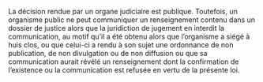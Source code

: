La décision rendue par un organe judiciaire est publique.
Toutefois, un organisme public ne peut communiquer un renseignement contenu dans un dossier de justice alors que la juridiction de jugement en interdit la communication, au motif qu’il a été obtenu alors que l’organisme a siégé à huis clos, ou que celui-ci a rendu à son sujet une ordonnance de non publication, de non divulgation ou de non diffusion ou que sa communication aurait révélé un renseignement dont la confirmation de l’existence ou la communication est refusée en vertu de la présente loi.